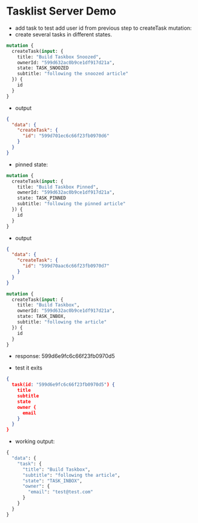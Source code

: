 # Tasklist Server Demo

- add task to test add user id from previous step to createTask mutation:
- create several tasks in different states.
```graphql
mutation {
  createTask(input: {
    title: "Build Taskbox Snoozed",
    ownerId: "599d632ac0b9ce1df917d21a",
    state: TASK_SNOOZED
    subtitle: "following the snoozed article"
  }) {
    id
  }
}
```
- output 
```json
{
  "data": {
    "createTask": {
      "id": "599d701ec6c66f23fb0970d6"
    }
  }
}
```
- pinned state:

```graphql
mutation {
  createTask(input: {
    title: "Build Taskbox Pinned",
    ownerId: "599d632ac0b9ce1df917d21a",
    state: TASK_PINNED
    subtitle: "following the pinned article"
  }) {
    id
  }
}
```
- output

```json
{
  "data": {
    "createTask": {
      "id": "599d70aac6c66f23fb0970d7"
    }
  }
}
```
```graphql
mutation {
  createTask(input: {
    title: "Build Taskbox",
    ownerId: "599d632ac0b9ce1df917d21a",
    state: TASK_INBOX,
    subtitle: "following the article"
  }) {
    id
  }
}
```
- response: 599d6e9fc6c66f23fb0970d5

- test it exits
```json
{
  task(id: "599d6e9fc6c66f23fb0970d5") {
    title
    subtitle
    state
    owner {
      email
    }
  }
}
```

- working output:
```graphql
{
  "data": {
    "task": {
      "title": "Build Taskbox",
      "subtitle": "following the article",
      "state": "TASK_INBOX",
      "owner": {
        "email": "test@test.com"
      }
    }
  }
}
```